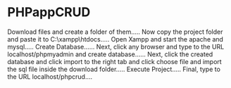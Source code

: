 # PHPappCRUD
Download files and create a folder of them.....
Now copy the project folder and paste it to C:\xampp\htdocs.....
Open Xampp and start the apache and mysql.....
Create Database......
Next, click any browser and type to the URL localhost/phpmyadmin and create database......
Next, click the created database and click import to the right tab and click choose file and import the sql file inside the download folder.....
Execute Project.....
Final, type to the URL localhost/phpcrud....


